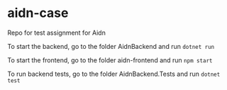 # aidn-case

Repo for test assignment for Aidn

To start the backend, go to the folder AidnBackend and run
`dotnet run`

To start the frontend, go to the folder aidn-frontend and run
`npm start`

To run backend tests, go to the folder AidnBackend.Tests and run
`dotnet test`
